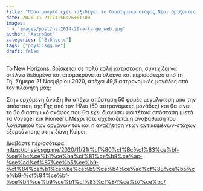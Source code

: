 ```yaml
---
title: "Πόσο μακριά έχει ταξιδέψει το διαστημικό σκάφος Νέοι Ορίζοντες;"
date: 2020-11-21T14:56:26+01:00
images:
  - "images/post/hs-2014-29-a-large_web.jpg"
author: "AstroBot"
categories: ["Ειδήσεις"]
tags: ["physicsgg.me"]
draft: false
---
```


Το New Horizons, βρίσκεται σε πολύ καλή κατάσταση, συνεχίζει να στέλνει δεδομένα και απομακρύνεται ολοένα και περισσότερο από τη Γη. Σήμερα 21 Νοεμβρίου 2020, απέχει 49,5 αστρονομικές μονάδες από τον πλανήτη μας:


Στην ερχόμενη άνοιξη θα απέχει απόσταση 50 φορές μεγαλύτερη από την απόσταση της Γης από τον Ήλιο (50 αστρονομικές μονάδες) και θα είναι το 5ο διαστημικό σκάφος που θα έχει διανύσει μια τέτοια απόσταση (μετά τα Voyager και Pioneer).
Mέχρι τότε σχεδιάζεται η αναβάθμιση του λογισμικού των οργάνων του και η αναζήτηση νέων αντικειμένων-στόχων εξερεύνησης στην ζώνη Kuiper. 

Διαβάστε περισσότερα: https://physicsgg.me/2020/11/21/%cf%80%cf%8c%cf%83%ce%bf-%ce%bc%ce%b1%ce%ba%cf%81%ce%b9%ce%ac-%ce%ad%cf%87%ce%b5%ce%b9-%cf%84%ce%b1%ce%be%ce%b9%ce%b4%ce%ad%cf%88%ce%b5%ce%b9-%cf%84%ce%bf-%ce%b4%ce%b9%ce%b1%cf%83%cf%84%ce%b7%ce%bc/
